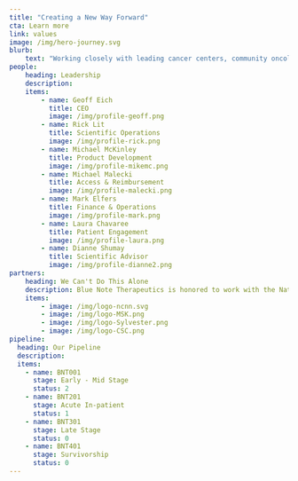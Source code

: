 ```yaml
---
title: "Creating a New Way Forward"
cta: Learn more
link: values
image: /img/hero-journey.svg
blurb:
    text: "Working closely with leading cancer centers, community oncology clinics, and teams of patients, Blue Note is developing clinically validated prescription digital therapeutics to help reduce anxiety, depression, and other distress related to cancer."
people:
    heading: Leadership
    description: 
    items:
        - name: Geoff Eich
          title: CEO
          image: /img/profile-geoff.png
        - name: Rick Lit
          title: Scientific Operations
          image: /img/profile-rick.png
        - name: Michael McKinley
          title: Product Development
          image: /img/profile-mikemc.png
        - name: Michael Malecki
          title: Access & Reimbursement
          image: /img/profile-malecki.png
        - name: Mark Elfers
          title: Finance & Operations
          image: /img/profile-mark.png
        - name: Laura Chavaree
          title: Patient Engagement
          image: /img/profile-laura.png
        - name: Dianne Shumay
          title: Scientific Advisor
          image: /img/profile-dianne2.png
partners:
    heading: We Can't Do This Alone
    description: Blue Note Therapeutics is honored to work with the National Comprehensive Cancer Network (NCCN) and other leading cancer care organizations in our quest to help cancer patients live better.
    items:
        - image: /img/logo-ncnn.svg
        - image: /img/logo-MSK.png
        - image: /img/logo-Sylvester.png
        - image: /img/logo-CSC.png
pipeline:
  heading: Our Pipeline
  description: 
  items:
    - name: BNT001
      stage: Early - Mid Stage
      status: 2
    - name: BNT201
      stage: Acute In-patient
      status: 1
    - name: BNT301
      stage: Late Stage
      status: 0
    - name: BNT401
      stage: Survivorship
      status: 0
---
```



